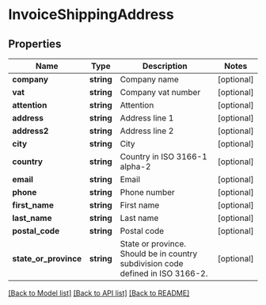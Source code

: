 # InvoiceShippingAddress

## Properties
 Name                  | Type       | Description                                                                     | Notes      
-----------------------|------------|---------------------------------------------------------------------------------|------------
 **company**           | **string** | Company name                                                                    | [optional] 
 **vat**               | **string** | Company vat number                                                              | [optional] 
 **attention**         | **string** | Attention                                                                       | [optional] 
 **address**           | **string** | Address line 1                                                                  | [optional] 
 **address2**          | **string** | Address line 2                                                                  | [optional] 
 **city**              | **string** | City                                                                            | [optional] 
 **country**           | **string** | Country in ISO 3166-1 alpha-2                                                   | [optional] 
 **email**             | **string** | Email                                                                           | [optional] 
 **phone**             | **string** | Phone number                                                                    | [optional] 
 **first_name**        | **string** | First name                                                                      | [optional] 
 **last_name**         | **string** | Last name                                                                       | [optional] 
 **postal_code**       | **string** | Postal code                                                                     | [optional] 
 **state_or_province** | **string** | State or province. Should be in country subdivision code defined in ISO 3166-2. | [optional] 

[[Back to Model list]](../../README.md#documentation-for-models) [[Back to API list]](../../README.md#documentation-for-api-endpoints) [[Back to README]](../../README.md)

